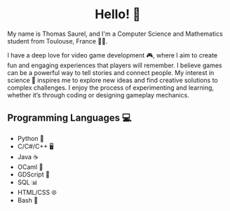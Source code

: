 <div align="center">
  <h1>Hello! 👋</h1>
</div>

<p>My name is Thomas Saurel, and I'm a Computer Science and Mathematics student from Toulouse, France 🥖🍷.</p>

<p>I have a deep love for video game development 🎮, where I aim to create fun and engaging experiences that players will remember. I believe games can be a powerful way to tell stories and connect people. My interest in science 🔬 inspires me to explore new ideas and find creative solutions to complex challenges. I enjoy the process of experimenting and learning, whether it’s through coding or designing gameplay mechanics.</p>

<h2>Programming Languages 💻</h2>
<ul>
  <li>Python 🐍</li>
  <li>C/C#/C++ 🖥️</li>
  <li>Java ☕</li>
  <li>OCaml 🐫</li>
  <li>GDScript 🤖</li>
  <li>SQL 📊</li>
  <li>HTML/CSS 🌐</li>
  <li>Bash 🐚</li>
</ul>
